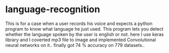 # language-recognition
This is for a case when a user records his voice and expects a python program to know what language he just used. This program lets you detect whether the language spoken by the user is english or not.
here I use keras library and I  coverted mp3 file to image and implemented Convolutional neural networks on it..
finally got 74 % accuracy on 779 datasets..

